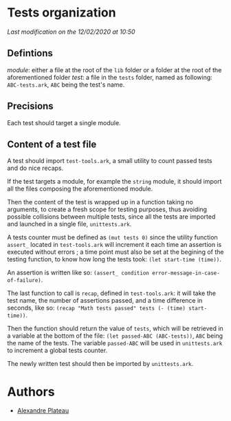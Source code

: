 # Tests organization

*Last modification on the 12/02/2020 at 10:50*

## Defintions

_module_: either a file at the root of the `lib` folder or a folder at the root of the aforementioned folder
_test_: a file in the `tests` folder, named as following: `ABC-tests.ark`, `ABC` being the test's name.

## Precisions

Each test should target a single module.

## Content of a test file

A test should import `test-tools.ark`, a small utility to count passed tests and do nice recaps.

If the test targets a module, for example the `string` module, it should import all the files composing the aforementioned module.

Then the content of the test is wrapped up in a function taking no arguments, to create a fresh scope for testing purposes, thus avoiding possible collisions between multiple tests, since all the tests are imported and launched in a single file, `unittests.ark`.

A tests counter must be defined as `(mut tests 0)` since the utility function `assert_` located in `test-tools.ark` will increment it each time an assertion is executed without errors ; a time point must also be set at the begining of the testing function, to know how long the tests took: `(let start-time (time))`.

An assertion is written like so: `(assert_ condition error-message-in-case-of-failure)`.

The last function to call is `recap`, defined in `test-tools.ark`: it will take the test name, the number of assertions passed, and a time difference in seconds, like so: `(recap "Math tests passed" tests (- (time) start-time))`.

Then the function should return the value of `tests`, which will be retrieved in a variable at the bottom of the file: `(let passed-ABC (ABC-tests))`, `ABC` being the name of the tests. The variable `passed-ABC` will be used in `unittests.ark` to increment a global tests counter.

The newly written test should then be imported by `unittests.ark`.

# Authors

* [Alexandre Plateau](https://github.com/SuperFola)